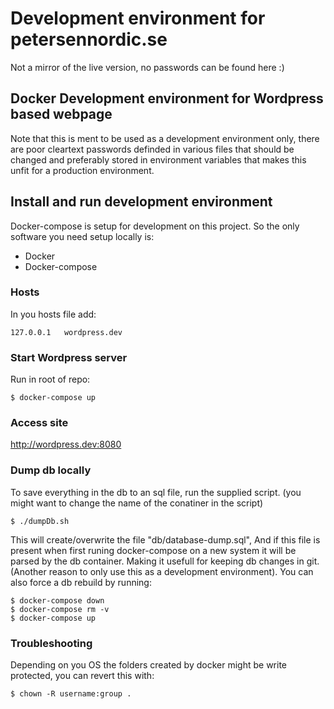 # Development environment for petersennordic.se
Not a mirror of the live version, no passwords can be found here :)

## Docker Development environment for Wordpress based webpage
Note that this is ment to be used as a development environment only, there are poor
cleartext passwords definded in various files that should be changed and preferably
stored in environment variables that makes this unfit for a production environment.

## Install and run development environment
Docker-compose is setup for development on this project. So the only software you need setup locally is:

* Docker
* Docker-compose

### Hosts
In you hosts file add:
```
127.0.0.1	wordpress.dev
```

### Start Wordpress server
Run in root of repo:
```
$ docker-compose up
```

### Access site
http://wordpress.dev:8080

### Dump db locally
To save everything in the db to an sql file, run the supplied script. (you might want to change the name of the conatiner in the script)
```
$ ./dumpDb.sh
```
This will create/overwrite the file "db/database-dump.sql", And if this file is
present when first runing docker-compose on a new system it will be parsed by the db container.
Making it usefull for keeping db changes in git. (Another reason to only use this as a development environment).
You can also force a db rebuild by running:
```
$ docker-compose down
$ docker-compose rm -v
$ docker-compose up
```


### Troubleshooting
Depending on you OS the folders created by docker might be write protected, you can revert this with:
```
$ chown -R username:group .
```
